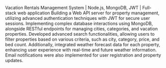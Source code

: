 Vacation Rentals Management System | Node.js, MongoDB, JWT | Full-stack web application
Building a Web API server for property management, utilizing advanced authentication techniques with JWT for secure user sessions. Implementing complex database interactions using MongoDB, alongside RESTful endpoints for managing cities, categories, and vacation properties. Developed advanced search functionalities, allowing users to filter properties based on various criteria, such as city, category, price, and bed count. Additionally, integrated weather forecast data for each property, enhancing user experience with real-time and future weather information. Email notifications were also implemented for user registration and property updates.

